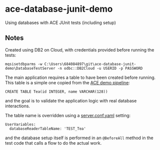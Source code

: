 # ace-database-junit-demo
Using databases with ACE JUnit tests (including setup)

## Notes

Created using DB2 on Cloud, with credentials provided before running the tests:
```
mqsisetdbparms -w C:\Users\684084897\git\ace-database-junit-demo\DatabaseTestServer -n odbc::DB2Cloud -u USERID -p PASSWORD
```

The main application requires a table to have been created before running. This table is a simple 
one copied from the [ACE demo pipeline](https://github.com/ot4i/ace-demo-pipeline/blob/6e567e2a1edd44b2db7ae27ef9036156af92ff5d/TeaSharedLibraryJava/com/ibm/ot4i/ace/pipeline/demo/tea/PostIndex_UpdateDB.java#L47):
```
CREATE TABLE Tea(id INTEGER, name VARCHAR(128))
```
and the goal is to validate the application logic with real database interactions.

The table name is overridden using a [server.conf.yaml](/DatabaseTestServer/overrides/server.conf.yaml) setting:
```
UserVariables:
  databaseReaderTableName: 'TEST_Tea'
```
and the database setup itself is performed in an `@BeforeAll` method in the test code that calls a flow to do the actual work.
